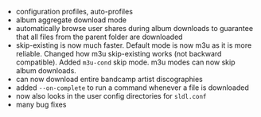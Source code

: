 - configuration profiles, auto-profiles
- album aggregate download mode
- automatically browse user shares during album downloads to guarantee that all files from the parent folder are downloaded
- skip-existing is now much faster. Default mode is now m3u as it is more reliable. Changed how m3u skip-existing works (not backward compatible). Added `m3u-cond` skip mode. m3u modes can now skip album downloads.
- can now download entire bandcamp artist discographies
- added `--on-complete` to run a command whenever a file is downloaded
- now also looks in the user config directories for `sldl.conf`
- many bug fixes